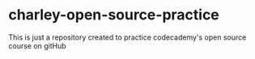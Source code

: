 # charley-open-source-practice

This is just a repository created to practice codecademy's open source course on gitHub
